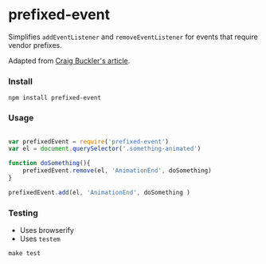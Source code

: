 prefixed-event
==============

Simplifies `addEventListener` and `removeEventListener` for events that require vendor prefixes.

Adapted from [Craig Buckler's article](http://www.sitepoint.com/css3-animation-javascript-event-handlers/).


### Install

`npm install prefixed-event`

### Usage

```js

var prefixedEvent = require('prefixed-event')
var el = document.querySelector('.something-animated')

function doSomething(){
    prefixedEvent.remove(el, 'AnimationEnd', doSomething)
}

prefixedEvent.add(el, 'AnimationEnd', doSomething )

```


### Testing

* Uses browserify
* Uses `testem`

`make test`
